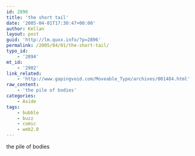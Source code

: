 ```yaml
---
id: 2896
title: 'the short tail'
date: '2005-04-01T17:30:47+00:00'
author: Kellan
layout: post
guid: 'http://lm.quxx.info/?p=2896'
permalink: /2005/04/01/the-short-tail/
typo_id:
    - '2894'
mt_id:
    - '2902'
link_related:
    - 'http://www.gapingvoid.com/Moveable_Type/archives/001484.html'
raw_content:
    - 'the pile of bodies'
categories:
    - Aside
tags:
    - bubble
    - buzz
    - comic
    - web2.0
---
```


the pile of bodies